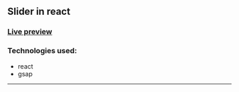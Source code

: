 ## Slider in react

### [Live preview](https://kumiasto.github.io/slider-react-gsap/)

### Technologies used:
* react
* gsap

***


